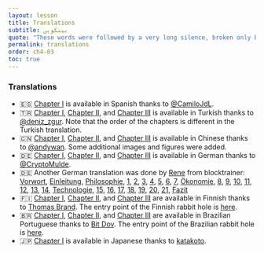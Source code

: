```yaml
---
layout: lesson
title: Translations
subtitle: بيتكوين
quote: "These words were followed by a very long silence, broken only by an occasional exclamation of \"hjckrrh!\""
permalink: translations
order: ch4-03
toc: true
---
```


### Translations

- 🇪🇸 [Chapter I][es-philosophy] is available in Spanish thanks to [@CamiloJdL][Camilo].
- 🇹🇷 [Chapter I][tr-philosophy], [Chapter II][tr-economics], and [Chapter III][tr-technology] is available in Turkish thanks to [@deniz_zgur][deniz]. Note that the order of the chapters is different in the Turkish translation.
- 🇨🇳 [Chapter I][zh-all], [Chapter II][zh-all], and [Chapter III][zh-all] is available in Chinese thanks to [@andywan][andywan]. Some additional images and figures were added.
- 🇩🇪 [Chapter I][de-philosophy], [Chapter II][de-economics], and [Chapter III][de-technology] is available in German thanks to [@CryptoMulde][cryptomulde].
- 🇩🇪 Another German translation was done by [Rene] from blocktrainer: [Vorwort], [Einleitung], [Philosophie], [1], [2], [3], [4], [5], [6], [7], [Ökonomie], [8], [9], [10], [11], [12], [13], [14], [Technologie], [15], [16], [17], [18], [19], [20], [21], [Fazit]
- 🇫🇮 [Chapter I][fin-philosophy], [Chapter II][fin-economics], and [Chapter III][fin-technology] are available in Finnish thanks to [Thomas Brand][thomas-brand]. The entry point of the Finnish rabbit hole is [here][fin-toc].
- 🇧🇷 [Chapter I][pt-BR-philosophy], [Chapter II][pt-BR-economics], and [Chapter III][pt-BR-technology] are available in Brazilian Portuguese thanks to [Bit Dov][bitdov]. The entry point of the Brazilian rabbit hole is [here][pt-BR-all].
- 🇯🇵 [Chapter I][jp-philosophy] is available in Japanese thanks to [katakoto].

<!-- Translations -->
[es-philosophy]: https://medium.com/@dergigi/ense%C3%B1anzas-filos%C3%B3ficas-de-bitcoin-8ae1357357f9
[tr-philosophy]: https://medium.com/@denizozzgur/bitcoinin-felsefi-%C3%B6%C4%9Fretileri-e7df2338a2fc
[tr-economics]: https://medium.com/@denizozzgur/bitcoinin-ekonomi-%C3%B6%C4%9Fretileri-a3e87dcff525
[tr-technology]: https://medium.com/@denizozzgur/blockchainin-teknolojik-%C3%B6%C4%9Fretileri-34ae5a6949a7
[zh-all]: https://www.weibo.com/ttarticle/p/show?id=2309404363977307068572
[de-philosophy]: https://medium.com/@cryptomulde/122bcc603afb
[de-economics]: https://medium.com/@cryptomulde/78f38793e17a
[de-technology]: https://medium.com/@cryptomulde/26b86c456dc
[fin-philosophy]: https://medium.com/brandin-kirjasto/21-oppituntia-82db42069528
[fin-economics]: https://medium.com/brandin-kirjasto/21-oppituntia-7e3433fecc58
[fin-technology]: https://medium.com/brandin-kirjasto/21-oppituntia-1d9f343eafea
[fin-toc]: https://medium.com/brandin-kirjasto/21-oppituntia-110265683fce
[pt-BR-philosophy]: https://youtu.be/XV2bxmA1EXA?list=PLgcVYwONyxmgRqmVN3dl87waF-EvyULHe
[pt-BR-economics]: https://youtu.be/0B9pzGt06Z0?list=PLgcVYwONyxmgRqmVN3dl87waF-EvyULHe
[pt-BR-technology]: https://youtu.be/IrEk97349dk?list=PLgcVYwONyxmgRqmVN3dl87waF-EvyULHe
[pt-BR-all]: https://www.youtube.com/playlist?list=PLgcVYwONyxmgRqmVN3dl87waF-EvyULHe
[jp-philosophy]: https://alischool.me/magazines/katakoto/21lessons

<!-- German Translation by Rene from Blocktrainer -->
[Vorwort]: https://www.blocktrainer.de/2019/12/1-tuerchen-21-lektionen-vorwort/
[Einleitung]: https://www.blocktrainer.de/2019/12/2-tuerchen-einleitung/
[Philosophie]: https://www.blocktrainer.de/2019/12/3-tuerchen-philosophie-lektion-1/
[1]: https://www.blocktrainer.de/2019/12/3-tuerchen-philosophie-lektion-1/
[2]: https://www.blocktrainer.de/2019/12/4-tuerchen-lektion-2/
[3]: https://www.blocktrainer.de/2019/12/5-tuerchen-lektion-3/
[4]: https://www.blocktrainer.de/2019/12/6-tuerchen-lektion-4/
[5]: https://www.blocktrainer.de/2019/12/7-tuerchen-lektion-5/
[6]: https://www.blocktrainer.de/2019/12/8-tuerchen-lektion-6/
[7]: https://www.blocktrainer.de/2019/12/9-tuerchen-lektion-7/
[Ökonomie]: https://www.blocktrainer.de/2019/12/10-tuerchen-oekonomie-lektion-8/
[8]: https://www.blocktrainer.de/2019/12/10-tuerchen-oekonomie-lektion-8/
[9]: https://www.blocktrainer.de/2019/12/11-tuerchen-lektion-9/
[10]: https://www.blocktrainer.de/2019/12/12-tuerchen-lektion-10/
[11]: https://www.blocktrainer.de/2019/12/13-tuerchen-lektion-11/
[12]: https://www.blocktrainer.de/2019/12/14-tuerchen-lektion-12/
[13]: https://www.blocktrainer.de/2019/12/15-tuerchen-lektion-13/
[14]: https://www.blocktrainer.de/2019/12/16-tuerchen-lektion-14/
[Technologie]: https://www.blocktrainer.de/2019/12/17-tuerchen-technologie-lektion-15/
[15]: https://www.blocktrainer.de/2019/12/17-tuerchen-technologie-lektion-15/
[16]: https://www.blocktrainer.de/2019/12/18-tuerchen-lektion-16/
[17]: https://www.blocktrainer.de/2019/12/19-tuerchen-lektion-17/
[18]: https://www.blocktrainer.de/2019/12/20-tuerchen-lektion-18/
[19]: https://www.blocktrainer.de/2019/12/21-tuerchen-lektion-19/
[20]: https://www.blocktrainer.de/2019/12/22-tuerchen-lektion-20/
[21]: https://www.blocktrainer.de/2019/12/23-tuerchen-lektion-21/
[Fazit]: https://www.blocktrainer.de/2019/12/24-tuerchen-fazit/

<!-- Persons -->
[andywan]: https://twitter.com/andywan
[Camilo]: https://twitter.com/CamiloJdL
[deniz]: https://twitter.com/deniz_zgur
[cryptomulde]: https://twitter.com/CryptoMulde
[Rene]: https://www.blocktrainer.de/author/rene/
<!-- https://twitter.com/da_renn4 -->
[thomas-brand]: https://twitter.com/thlbr
[bitdov]: https://twitter.com/bitdov
[katakoto]: https://twitter.com/katakoto
